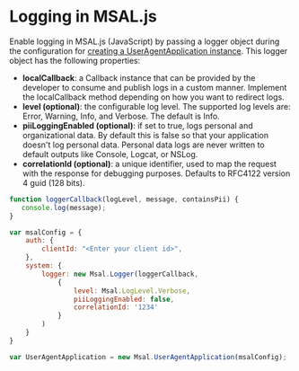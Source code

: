 # Logging in MSAL.js 

Enable logging in MSAL.js (JavaScript) by passing a logger object during the configuration for [creating a UserAgentApplication instance](./initialization.md). This logger object has the following properties:

- **localCallback**: a Callback instance that can be provided by the developer to consume and publish logs in a custom manner. Implement the localCallback method depending on how you want to redirect logs.
- **level (optional)**: the configurable log level. The supported log levels are: Error, Warning, Info, and Verbose. The default is Info.
- **piiLoggingEnabled (optional)**: if set to true, logs personal and organizational data. By default this is false so that your application doesn't log personal data. Personal data logs are never written to default outputs like Console, Logcat, or NSLog.
- **correlationId (optional)**: a unique identifier, used to map the request with the response for debugging purposes. Defaults to RFC4122 version 4 guid (128 bits).

```javascript
function loggerCallback(logLevel, message, containsPii) {
   console.log(message);
}

var msalConfig = {
    auth: {
        clientId: "<Enter your client id>",
    },
    system: {
        logger: new Msal.Logger(loggerCallback,
            {
                level: Msal.LogLevel.Verbose,
                piiLoggingEnabled: false,
                correlationId: '1234'
            }
        )
    }
}

var UserAgentApplication = new Msal.UserAgentApplication(msalConfig);
```
